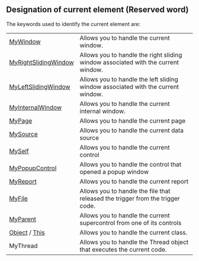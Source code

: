 
## Designation of current element (Reserved word)
			



<a name="NOTE1"></a>
<a name="NOTE1_1"></a>
The keywords used to identify the current element are:


|   |   |
| --- | --- |
| [MyWindow](../Motscles/1511004.md) | Allows you to handle the current window. |
| [MyRightSlidingWindow](../Motscles/1511023.md) | Allows you to handle the right sliding window associated with the current window. |
| [MyLeftSlidingWindow](../Motscles/1511022.md) | Allows you to handle the left sliding window associated with the current window. |
| [MyInternalWindow](../Motscles/1511024.md) | Allows you to handle the current internal window. |
| [MyPage](../Motscles/1511017.md) | Allows you to handle the current page |
| [MySource](../Motscles/1511001.md) | Allows you to handle the current data source |
| [MySelf](../Motscles/1511007.md) | Allows you to handle the current control |
| [MyPopupControl](../Motscles/1511005.md) | Allows you to handle the control that opened a popup window |
| [MyReport](../Motscles/1511010.md) | Allows you to handle the current report |
| [MyFile](../Motscles/1511019.md) | Allows you to handle the file that released the trigger from the trigger code. |
| [MyParent](../Motscles/1511016.md) | Allows you to handle the current supercontrol from one of its controls |
| [Object](../POO/6010002.md) / [This](../POO/6010002.md) | Allows you to handle the current class. |
| MyThread | Allows you to handle the Thread object that executes the current code. |




